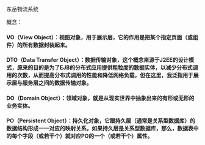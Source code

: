 东岳物流系统

概念：
#### VO（View Object）：视图对象，用于展示层，它的作用是把某个指定页面（或组件）的所有数据封装起来。
#### DTO（Data Transfer Object）：数据传输对象，这个概念来源于J2EE的设计模式，原来的目的是为了EJB的分布式应用提供粗粒度的数据实体，以减少分布式调用的次数，从而提高分布式调用的性能和降低网络负载，但在这里，我泛指用于展示层与服务层之间的数据传输对象。
#### DO（Domain Object）：领域对象，就是从现实世界中抽象出来的有形或无形的业务实体。
#### PO（Persistent Object）：持久化对象，它跟持久层（通常是关系型数据库）的数据结构形成一一对应的映射关系，如果持久层是关系型数据库，那么，数据表中的每个字段（或若干个）就对应PO的一个（或若干个）属性。
